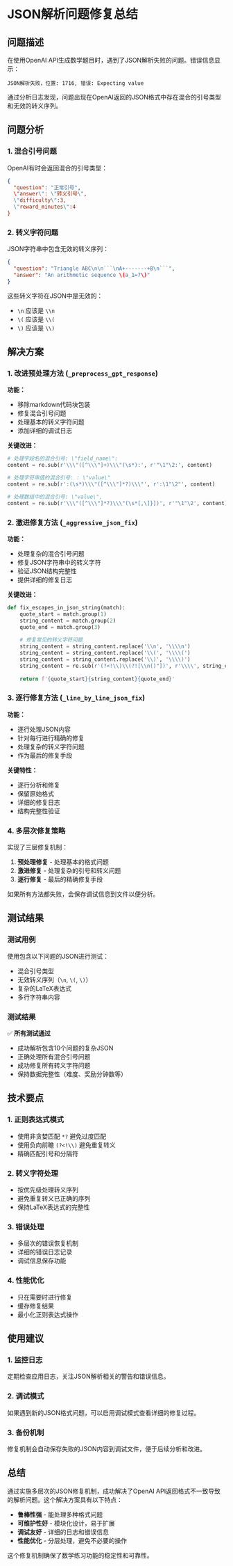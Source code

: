# JSON解析问题修复总结

## 问题描述

在使用OpenAI API生成数学题目时，遇到了JSON解析失败的问题。错误信息显示：

```
JSON解析失败，位置: 1716, 错误: Expecting value
```

通过分析日志发现，问题出现在OpenAI返回的JSON格式中存在混合的引号类型和无效的转义序列。

## 问题分析

### 1. 混合引号问题
OpenAI有时会返回混合的引号类型：
```json
{
  "question": "正常引号",
  \"answer\": \"转义引号\",
  \"difficulty\":3,
  \"reward_minutes\":4
}
```

### 2. 转义字符问题
JSON字符串中包含无效的转义序列：
```json
{
  "question": "Triangle ABC\n\n```\nA+-------+B\n```",
  "answer": "An arithmetic sequence \(a_1=7\)"
}
```

这些转义字符在JSON中是无效的：
- `\n` 应该是 `\\n`
- `\(` 应该是 `\\(`
- `\)` 应该是 `\\)`

## 解决方案

### 1. 改进预处理方法 (`_preprocess_gpt_response`)

**功能：**
- 移除markdown代码块包装
- 修复混合引号问题
- 处理基本的转义字符问题
- 添加详细的调试日志

**关键改进：**
```python
# 处理字段名的混合引号: \"field_name\":
content = re.sub(r'\\\"([^\\\"]+)\\\"(\s*):', r'"\1"\2:', content)

# 处理字符串值的混合引号: : \"value\"
content = re.sub(r':(\s*)\\\"([^\\\"]*?)\\\"', r':\1"\2"', content)

# 处理数组中的混合引号: \"value\",
content = re.sub(r'\\\"([^\\\"]*?)\\\"(\s*[,\]}])', r'"\1"\2', content)
```

### 2. 激进修复方法 (`_aggressive_json_fix`)

**功能：**
- 处理复杂的混合引号问题
- 修复JSON字符串中的转义字符
- 验证JSON结构完整性
- 提供详细的修复日志

**关键改进：**
```python
def fix_escapes_in_json_string(match):
    quote_start = match.group(1)
    string_content = match.group(2)
    quote_end = match.group(3)
    
    # 修复常见的转义字符问题
    string_content = string_content.replace('\\n', '\\\\n')
    string_content = string_content.replace('\\(', '\\\\(')
    string_content = string_content.replace('\\)', '\\\\)')
    string_content = re.sub(r'(?<!\\)\\(?![\\n()"])', r'\\\\', string_content)
    
    return f'{quote_start}{string_content}{quote_end}'
```

### 3. 逐行修复方法 (`_line_by_line_json_fix`)

**功能：**
- 逐行处理JSON内容
- 针对每行进行精确的修复
- 处理复杂的转义字符问题
- 作为最后的修复手段

**关键特性：**
- 逐行分析和修复
- 保留原始格式
- 详细的修复日志
- 结构完整性验证

### 4. 多层次修复策略

实现了三层修复机制：

1. **预处理修复** - 处理基本的格式问题
2. **激进修复** - 处理复杂的引号和转义问题
3. **逐行修复** - 最后的精确修复手段

如果所有方法都失败，会保存调试信息到文件以便分析。

## 测试结果

### 测试用例
使用包含以下问题的JSON进行测试：
- 混合引号类型
- 无效转义序列（`\n`, `\(`, `\)`）
- 复杂的LaTeX表达式
- 多行字符串内容

### 测试结果
✅ **所有测试通过**
- 成功解析包含10个问题的复杂JSON
- 正确处理所有混合引号问题
- 成功修复所有转义字符问题
- 保持数据完整性（难度、奖励分钟数等）

## 技术要点

### 1. 正则表达式模式
- 使用非贪婪匹配 `*?` 避免过度匹配
- 使用负向前瞻 `(?<!\\)` 避免重复转义
- 精确匹配引号和分隔符

### 2. 转义字符处理
- 按优先级处理转义序列
- 避免重复转义已正确的序列
- 保持LaTeX表达式的完整性

### 3. 错误处理
- 多层次的错误恢复机制
- 详细的错误日志记录
- 调试信息保存功能

### 4. 性能优化
- 只在需要时进行修复
- 缓存修复结果
- 最小化正则表达式操作

## 使用建议

### 1. 监控日志
定期检查应用日志，关注JSON解析相关的警告和错误信息。

### 2. 调试模式
如果遇到新的JSON格式问题，可以启用调试模式查看详细的修复过程。

### 3. 备份机制
修复机制会自动保存失败的JSON内容到调试文件，便于后续分析和改进。

## 总结

通过实施多层次的JSON修复机制，成功解决了OpenAI API返回格式不一致导致的解析问题。这个解决方案具有以下特点：

- **鲁棒性强** - 能处理多种格式问题
- **可维护性好** - 模块化设计，易于扩展
- **调试友好** - 详细的日志和错误信息
- **性能优化** - 分层处理，避免不必要的操作

这个修复机制确保了数学练习功能的稳定性和可靠性。 